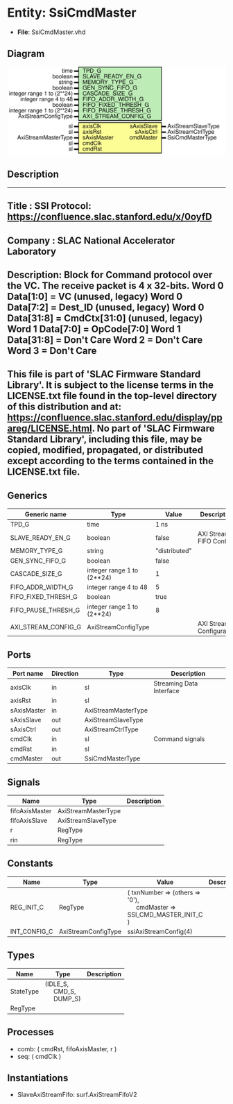 # Entity: SsiCmdMaster

- **File**: SsiCmdMaster.vhd
## Diagram

![Diagram](SsiCmdMaster.svg "Diagram")
## Description

-----------------------------------------------------------------------------
 Title      : SSI Protocol: https://confluence.slac.stanford.edu/x/0oyfD
-----------------------------------------------------------------------------
 Company    : SLAC National Accelerator Laboratory
-----------------------------------------------------------------------------
 Description:
 Block for Command protocol over the VC.
 The receive packet is 4 x 32-bits.
 Word 0 Data[1:0]   = VC        (unused, legacy)
 Word 0 Data[7:2]   = Dest_ID   (unused, legacy)
 Word 0 Data[31:8]  = CmdCtx[31:0] (unused, legacy)
 Word 1 Data[7:0]   = OpCode[7:0]
 Word 1 Data[31:8]  = Don't Care
 Word 2             = Don't Care
 Word 3             = Don't Care
-----------------------------------------------------------------------------
 This file is part of 'SLAC Firmware Standard Library'.
 It is subject to the license terms in the LICENSE.txt file found in the
 top-level directory of this distribution and at:
    https://confluence.slac.stanford.edu/display/ppareg/LICENSE.html.
 No part of 'SLAC Firmware Standard Library', including this file,
 may be copied, modified, propagated, or distributed except according to
 the terms contained in the LICENSE.txt file.
-----------------------------------------------------------------------------
## Generics

| Generic name        | Type                       | Value         | Description               |
| ------------------- | -------------------------- | ------------- | ------------------------- |
| TPD_G               | time                       | 1 ns          |                           |
| SLAVE_READY_EN_G    | boolean                    | false         | AXI Stream FIFO Config    |
| MEMORY_TYPE_G       | string                     | "distributed" |                           |
| GEN_SYNC_FIFO_G     | boolean                    | false         |                           |
| CASCADE_SIZE_G      | integer range 1 to (2**24) | 1             |                           |
| FIFO_ADDR_WIDTH_G   | integer range 4 to 48      | 5             |                           |
| FIFO_FIXED_THRESH_G | boolean                    | true          |                           |
| FIFO_PAUSE_THRESH_G | integer range 1 to (2**24) | 8             |                           |
| AXI_STREAM_CONFIG_G | AxiStreamConfigType        |               | AXI Stream Configuration  |
## Ports

| Port name   | Direction | Type                | Description              |
| ----------- | --------- | ------------------- | ------------------------ |
| axisClk     | in        | sl                  | Streaming Data Interface |
| axisRst     | in        | sl                  |                          |
| sAxisMaster | in        | AxiStreamMasterType |                          |
| sAxisSlave  | out       | AxiStreamSlaveType  |                          |
| sAxisCtrl   | out       | AxiStreamCtrlType   |                          |
| cmdClk      | in        | sl                  | Command signals          |
| cmdRst      | in        | sl                  |                          |
| cmdMaster   | out       | SsiCmdMasterType    |                          |
## Signals

| Name           | Type                | Description |
| -------------- | ------------------- | ----------- |
| fifoAxisMaster | AxiStreamMasterType |             |
| fifoAxisSlave  | AxiStreamSlaveType  |             |
| r              | RegType             |             |
| rin            | RegType             |             |
## Constants

| Name         | Type                | Value                                                                                                                       | Description |
| ------------ | ------------------- | --------------------------------------------------------------------------------------------------------------------------- | ----------- |
| REG_INIT_C   | RegType             |  (       txnNumber => (others => '0'),<br><span style="padding-left:20px">       cmdMaster => SSI_CMD_MASTER_INIT_C       ) |             |
| INT_CONFIG_C | AxiStreamConfigType |  ssiAxiStreamConfig(4)                                                                                                      |             |
## Types

| Name      | Type                                                                                             | Description |
| --------- | ------------------------------------------------------------------------------------------------ | ----------- |
| StateType | (IDLE_S,<br><span style="padding-left:20px"> CMD_S,<br><span style="padding-left:20px"> DUMP_S)  |             |
| RegType   |                                                                                                  |             |
## Processes
- comb: ( cmdRst, fifoAxisMaster, r )
- seq: ( cmdClk )
## Instantiations

- SlaveAxiStreamFifo: surf.AxiStreamFifoV2
